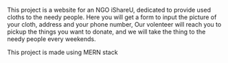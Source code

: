 
This project is a website for an NGO iShareU, dedicated to provide used cloths to the needy people. Here you will get a form to input the picture of your cloth, address and your phone number, Our volenteer will reach you to pickup the things you want to donate, and we will take the thing to the needy people every weekends.

This project is made using MERN stack
